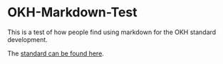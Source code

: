 # OKH-Markdown-Test

This is a test of how people find using markdown for the OKH standard development.

The [standard can be found here](okh.md).
